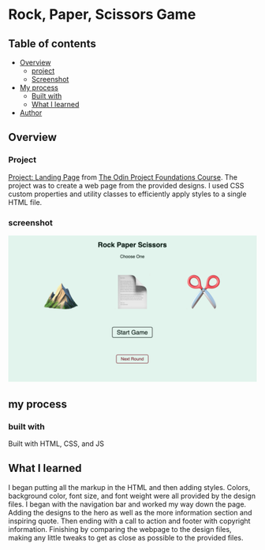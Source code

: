 # Rock, Paper, Scissors Game
## Table of contents

- [Overview](#overview)
  - [project](#project)
  - [Screenshot](#screenshot)
- [My process](#my-process)
  - [Built with](#built-with)
  - [What I learned](#what-i-learned)
- [Author](#author)

## Overview

### Project
<a href=https://www.theodinproject.com/lessons/foundations-rock-paper-scissors”>Project: Landing Page</a> from <a href=“https://www.theodinproject.com/”>The Odin Project Foundations Course</a>. The project was to create a web page from the provided designs. I used CSS custom properties and utility classes to efficiently apply styles to a single HTML file.
### screenshot
<img src="rock_paper_scissors.png" alt="rock, paper, scissors in a browser">


## my process
### built with
Built with HTML, CSS, and JS

## What I learned
<p>I began putting all the markup in the HTML and then adding styles. Colors, background color, font size, and font weight were all provided by the design files. I began with the navigation bar and worked my way down the page. Adding the designs to the hero as well as the more information section and inspiring quote. Then ending with a call to action and footer with copyright information. Finishing by comparing the webpage to the design files, making any little tweaks to get as close as possible to the provided files.</p>
